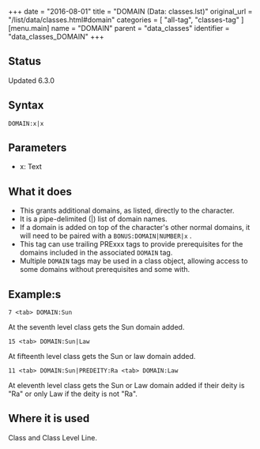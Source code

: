 +++
date = "2016-08-01"
title = "DOMAIN (Data: classes.lst)"
original_url = "/list/data/classes.html#domain"
categories = [ "all-tag", "classes-tag" ]
[menu.main]
    name = "DOMAIN"
    parent = "data_classes"
    identifier = "data_classes_DOMAIN"
+++

## Status

Updated 6.3.0

## Syntax

`DOMAIN:x|x`

## Parameters

-   x: Text



What it does
------------

-   This grants additional domains, as listed, directly to
    the character.
-   It is a pipe-delimited (|) list of domain names.
-   If a domain is added on top of the character's other normal domains,
    it will need to be paired with a `BONUS:DOMAIN|NUMBER|x` .
-   This tag can use trailing PRExxx tags to provide prerequisites for
    the domains included in the associated `DOMAIN` tag.
-   Multiple `DOMAIN` tags may be used in a class object, allowing
    access to some domains without prerequisites and some with.

Example:s
---------

`7 <tab> DOMAIN:Sun`

At the seventh level class gets the Sun domain added.

`15 <tab> DOMAIN:Sun|Law`

At fifteenth level class gets the Sun or law domain added.

`11 <tab> DOMAIN:Sun|PREDEITY:Ra <tab> DOMAIN:Law`

At eleventh level class gets the Sun or Law domain added if their deity
is "Ra" or only Law if the deity is not "Ra".

Where it is used
----------------

Class and Class Level Line.

